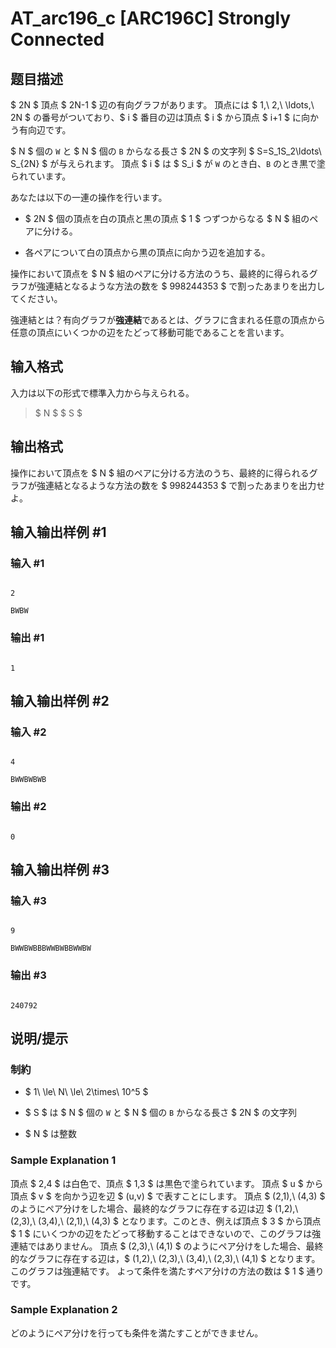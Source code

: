 # AT_arc196_c [ARC196C] Strongly Connected

## 题目描述

[problemUrl]: https://atcoder.jp/contests/arc196/tasks/arc196_c

$ 2N $ 頂点 $ 2N-1 $ 辺の有向グラフがあります。 頂点には $ 1,\ 2,\ \ldots,\ 2N $ の番号がついており、$ i $ 番目の辺は頂点 $ i $ から頂点 $ i+1 $ に向かう有向辺です。

$ N $ 個の `W` と $ N $ 個の `B` からなる長さ $ 2N $ の文字列 $ S=S_1S_2\ldots\ S_{2N} $ が与えられます。 頂点 $ i $ は $ S_i $ が `W` のとき白、`B` のとき黒で塗られています。

あなたは以下の一連の操作を行います。

- $ 2N $ 個の頂点を白の頂点と黒の頂点 $ 1 $ つずつからなる $ N $ 組のペアに分ける。
- 各ペアについて白の頂点から黒の頂点に向かう辺を追加する。
 
操作において頂点を $ N $ 組のペアに分ける方法のうち、最終的に得られるグラフが強連結となるような方法の数を $ 998244353 $ で割ったあまりを出力してください。

  強連結とは？有向グラフが**強連結**であるとは、グラフに含まれる任意の頂点から任意の頂点にいくつかの辺をたどって移動可能であることを言います。

## 输入格式

入力は以下の形式で標準入力から与えられる。

> $ N $ $ S $

## 输出格式

操作において頂点を $ N $ 組のペアに分ける方法のうち、最終的に得られるグラフが強連結となるような方法の数を $ 998244353 $ で割ったあまりを出力せよ。

## 输入输出样例 #1

### 输入 #1

```
2
BWBW
```

### 输出 #1

```
1
```

## 输入输出样例 #2

### 输入 #2

```
4
BWWBWBWB
```

### 输出 #2

```
0
```

## 输入输出样例 #3

### 输入 #3

```
9
BWWBWBBBWWBWBBWWBW
```

### 输出 #3

```
240792
```

## 说明/提示

### 制約

- $ 1\ \le\ N\ \le\ 2\times\ 10^5 $
- $ S $ は $ N $ 個の `W` と $ N $ 個の `B` からなる長さ $ 2N $ の文字列
- $ N $ は整数
 
### Sample Explanation 1

頂点 $ 2,4 $ は白色で、頂点 $ 1,3 $ は黒色で塗られています。 頂点 $ u $ から頂点 $ v $ を向かう辺を辺 $ (u,v) $ で表すことにします。 頂点 $ (2,1),\ (4,3) $ のようにペア分けをした場合、最終的なグラフに存在する辺は辺 $ (1,2),\ (2,3),\ (3,4),\ (2,1),\ (4,3) $ となります。このとき、例えば頂点 $ 3 $ から頂点 $ 1 $ にいくつかの辺をたどって移動することはできないので、このグラフは強連結ではありません。 頂点 $ (2,3),\ (4,1) $ のようにペア分けをした場合、最終的なグラフに存在する辺は，$ (1,2),\ (2,3),\ (3,4),\ (2,3),\ (4,1) $ となります。このグラフは強連結です。 よって条件を満たすペア分けの方法の数は $ 1 $ 通りです。

### Sample Explanation 2

どのようにペア分けを行っても条件を満たすことができません。